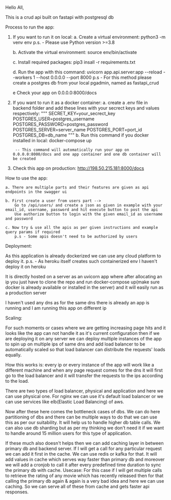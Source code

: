 Hello All,

This is a crud api built on fastapi with postgresql db

Process to run the app:

1. If you want to run it on local:
    a. Create a virtual environment: 
        python3 -m venv env
        p.s. - Please use Python version >=3.8
    
    b. Activate the virtual environment:
        source env/bin/activate
    
    c. Install required packages:
        pip3 insall -r requirements.txt
    
    d. Run the app with this command:
        uvicorn app.api.server:app --reload --workers 1 --host 0.0.0.0 --port 8000
        p.s - For this method please create a postgres db from your local pgadmin, named as fastapi_crud

    e Check your app on 0.0.0.0:8000/docs

2. If you want to run it as a docker container:
    a. create a .env file in backend folder and add these lines with your secrect keys and values respectively:
        """
        SECRET_KEY=your_secrect_key
        POSTGRES_USER=postgres_username
        POSTGRES_PASSWORD=postgres_password
        POSTGRES_SERVER=server_name
        POSTGRES_PORT=port_id
        POSTGRES_DB=db_name
        """
    b. Run this command if you docker installed in local:
        docker-compose up

        -- This command will automatically run your app on 0.0.0.0:8000/docs and one app container and one db container will be created

3. Check this app on production:
    http://198.50.215.181:8000/docs

How to use the app:

    a. There are multiple parts and their features are given as api endpoints in the swagger ui

    b. First create a user from users part --> 
        Go to /api/users/ and create a json as given in example with your email_id, username, password and hit execute button to post the api
        Use authorize button to login with the given email_id as username and password
    
    c. Now try & use all the apis as per given instructions and example query params if required
        p.s - Some apis doesn't need to be authorized by users

Deployment:

As this application is already dockerized we can use any cloud platform to deploy it.
p.s. - As heroku itself creates such containerized env I haven't deploy it on heroku

It is directly hosted on a server as an uvicorn app where after allocating an ip you just have to clone the repo and run docker-compose up(make sure docker is already available or installed in the server) and it will easily run as a production server

I haven't used any dns as for the same dns there is already an app is running and I am running this app on different ip

Scaling:

For such moments or cases where we are getting increasing page hits and it looks like the app can not handle it as it's current configuration then
if we are deploying it on any server we can deploy multiple instances of the app to spin up on multiple ips of same dns and add load balancer to be automatically scaled so that load balancer can distribute the requests' loads equally.

How this works is: every ip or every instance of the app will work like a different machine and when any page request comes for the dns it will first go to
the load balancer and it will transfer the requests to the ips according to the load. 

There are two types of load balancer, physical and application and here we can use physical one. For nginx we can use it's default load balancer or we can use services like elb(Elastic Load Balancing) of aws.

Now after these here comes the bottleneck cases of dbs. We can do here partitioning of dbs and there can be multiple ways to do that we can use this as per our suitability. It will help us to handle higher db table calls. We can also use db sharding but as per my thinking we don't need it if we want to handle around 15 million users for this type of application.

If these much also doesn't helps then we can add caching layer in between primary db and backend server. If I will get a call for any particular request we can add it first in the cache. We can use redis or kafka for that. It will add values in cache which serves way faster than primary db and moreover we will add a cronjob to call it after every predefined time duration to sync the primary db with cache. Usecase: For this case if I will get multiple calls to retrieve the rating of any movie which has recently released then for that calling the primary db again & again is a very bad idea and here we can use caching. So we can serve all of these from cache and gets faster api responses.